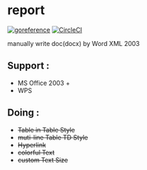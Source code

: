 # report
[![goreference](https://camo.githubusercontent.com/54cdb0625734111924a15177602fc59799873c91/68747470733a2f2f676f646f632e6f72672f6769746875622e636f6d2f4c75787572696f7573742f657863656c697a653f7374617475732e737667)](https://godoc.org/github.com/scbizu/report/)
[![CircleCI](https://circleci.com/gh/scbizu/report/tree/master.svg?style=svg)](https://circleci.com/gh/scbizu/report/tree/master)

manually write doc(docx) by Word XML 2003

## Support :

  * MS Office 2003 +
  * WPS

## Doing :

  * <del>Table in Table Style</del>
  * <del>muti-line Table TD Style</del>
  * <del>Hyperlink</del>
  * <del>colorful Text</del>
  * <del>custom  Text Size</del>   
